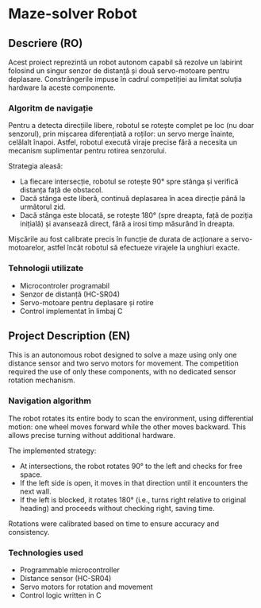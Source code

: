 # Maze-solver Robot

## Descriere (RO)

Acest proiect reprezintă un robot autonom capabil să rezolve un labirint folosind un singur senzor de distanță și două servo-motoare pentru deplasare. Constrângerile impuse în cadrul competiției au limitat soluția hardware la aceste componente.

### Algoritm de navigație

Pentru a detecta direcțiile libere, robotul se rotește complet pe loc (nu doar senzorul), prin mișcarea diferențiată a roților: un servo merge înainte, celălalt înapoi. Astfel, robotul execută viraje precise fără a necesita un mecanism suplimentar pentru rotirea senzorului.

Strategia aleasă:
- La fiecare intersecție, robotul se rotește 90° spre stânga și verifică distanța față de obstacol.
- Dacă stânga este liberă, continuă deplasarea în acea direcție până la următorul zid.
- Dacă stânga este blocată, se rotește 180° (spre dreapta, față de poziția inițială) și avansează direct, fără a irosi timp măsurând în dreapta.

Mișcările au fost calibrate precis în funcție de durata de acționare a servo-motoarelor, astfel încât robotul să efectueze virajele la unghiuri exacte.

### Tehnologii utilizate

- Microcontroler programabil
- Senzor de distanță (HC-SR04)
- Servo-motoare pentru deplasare și rotire
- Control implementat în limbaj C



## Project Description (EN)

This is an autonomous robot designed to solve a maze using only one distance sensor and two servo motors for movement. The competition required the use of only these components, with no dedicated sensor rotation mechanism.

### Navigation algorithm

The robot rotates its entire body to scan the environment, using differential motion: one wheel moves forward while the other moves backward. This allows precise turning without additional hardware.

The implemented strategy:
- At intersections, the robot rotates 90° to the left and checks for free space.
- If the left side is open, it moves in that direction until it encounters the next wall.
- If the left is blocked, it rotates 180° (i.e., turns right relative to original heading) and proceeds without checking right, saving time.

Rotations were calibrated based on time to ensure accuracy and consistency.

### Technologies used

- Programmable microcontroller
- Distance sensor (HC-SR04)
- Servo motors for rotation and movement
- Control logic written in C
